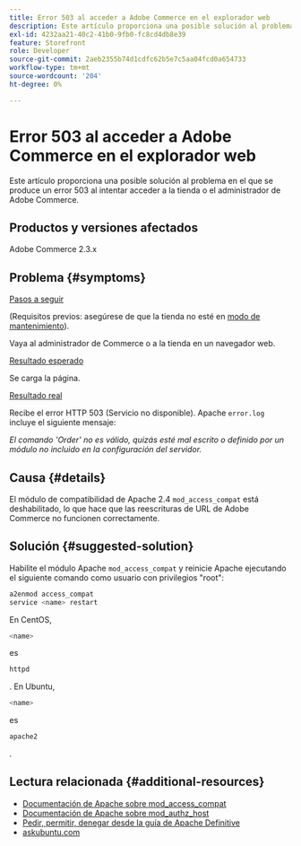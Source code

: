 ```yaml
---
title: Error 503 al acceder a Adobe Commerce en el explorador web
description: Este artículo proporciona una posible solución al problema en el que se produce un error 503 al intentar acceder a la tienda o el administrador de Adobe Commerce.
exl-id: 4232aa21-40c2-41b0-9fb0-fc8cd4db8e39
feature: Storefront
role: Developer
source-git-commit: 2aeb2355b74d1cdfc62b5e7c5aa04fcd0a654733
workflow-type: tm+mt
source-wordcount: '204'
ht-degree: 0%

---
```


# Error 503 al acceder a Adobe Commerce en el explorador web

Este artículo proporciona una posible solución al problema en el que se produce un error 503 al intentar acceder a la tienda o el administrador de Adobe Commerce.

## Productos y versiones afectados

Adobe Commerce 2.3.x

## Problema {#symptoms}

<u>Pasos a seguir</u>

(Requisitos previos: asegúrese de que la tienda no esté en [modo de mantenimiento](https://experienceleague.adobe.com/en/docs/commerce-operations/configuration-guide/cli/set-mode#config-mode-show)).

Vaya al administrador de Commerce o a la tienda en un navegador web.

<u>Resultado esperado</u>

Se carga la página.

<u>Resultado real</u>

Recibe el error HTTP 503 (Servicio no disponible). Apache `error.log` incluye el siguiente mensaje:

*El comando &#39;Order&#39; no es válido, quizás esté mal escrito o definido por un módulo no incluido en la configuración del servidor.*

## Causa {#details}

El módulo de compatibilidad de Apache 2.4 `mod_access_compat` está deshabilitado, lo que hace que las reescrituras de URL de Adobe Commerce no funcionen correctamente.

## Solución {#suggested-solution}

Habilite el módulo Apache `mod_access_compat` y reinicie Apache ejecutando el siguiente comando como usuario con privilegios &quot;root&quot;:

```bash
a2enmod access_compat
service <name> restart
```

En CentOS,

```bash
<name>
```

es

```bash
httpd
```

. En Ubuntu,

```bash
<name>
```

es

```bash
apache2
```

.

## Lectura relacionada {#additional-resources}

* [Documentación de Apache sobre mod\_access\_compat](https://httpd.apache.org/docs/current/mod/mod_access_compat.html)
* [Documentación de Apache sobre mod\_authz\_host](https://httpd.apache.org/docs/current/mod/mod_authz_host.html)
* [Pedir, permitir, denegar desde la guía de Apache Definitive](https://docstore.mik.ua/orelly/linux/apache/ch05_06.htm)
* [askubuntu.com](https://askubuntu.com/questions/335228/changes-in-apache-config-between-12-04-2-and-12-04-3-lts)
